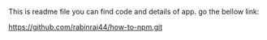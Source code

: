 This is readme file you can find code and details of app. go the bellow link:

https://github.com/rabinrai44/how-to-npm.git
